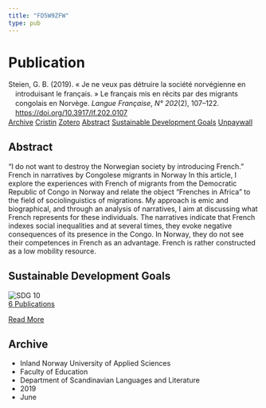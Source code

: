 ```yaml
---
title: "FD5W9ZFW"
type: pub
---
```

<h1>Publication</h1>
<article id="csl-bib-container-FD5W9ZFW" class="csl-bib-container">
  <div class="csl-bib-body" style="line-height: 1.35; padding-left: 1em; text-indent:-1em;">
  <div class="csl-entry">Steien, G. B. (2019). &#xAB;&#xA0;Je ne veux pas d&#xE9;truire la soci&#xE9;t&#xE9; norv&#xE9;gienne en introduisant le fran&#xE7;ais.&#xA0;&#xBB; Le fran&#xE7;ais mis en r&#xE9;cits par des migrants congolais en Norv&#xE8;ge. <i>Langue Fran&#xE7;aise</i>, <i>N&#xB0; 202</i>(2), 107&#x2013;122. <a href="https://doi.org/10.3917/lf.202.0107">https://doi.org/10.3917/lf.202.0107</a></div>
</div>
  <div class="csl-bib-buttons">
    <a href="#taxonomy-article-FD5W9ZFW" class="csl-bib-button">Archive</a>
    <a href="https://app.cristin.no/results/show.jsf?id=1702128" alt="Cristin URL" class="csl-bib-button">Cristin</a>
    <a href="http://zotero.org/groups/5402882/items/FD5W9ZFW" alt="Zotero URL" class="csl-bib-button">Zotero</a>
    <a href="#abstract-article-FD5W9ZFW" class="csl-bib-button">Abstract</a>
    <a href="#sdg-article-FD5W9ZFW" class="csl-bib-button">Sustainable Development Goals</a>
    <a href="https://www.duo.uio.no/bitstream/10852/74314/1/Steien%2bLangue%2bFancaise.pdf" class="csl-bib-button">Unpaywall</a>
  </div>
  <div id="csl-bib-meta-container-FD5W9ZFW"></div>
</article>
<div id="csl-bib-meta-FD5W9ZFW" class="csl-bib-meta">
  <article id="abstract-article-FD5W9ZFW" class="abstract-article">
    <h1>Abstract</h1>
    “I do not want to destroy the Norwegian society by introducing French.” French in narratives by Congolese migrants in Norway In this article, I explore the experiences with French of migrants from the Democratic Republic of Congo in Norway and relate the object “Frenches in Africa” to the field of sociolinguistics of migrations. My approach is emic and biographical, and through an analysis of narratives, I aim at discussing what French represents for these individuals. The narratives indicate that French indexes social inequalities and at several times, they evoke negative consequences of its presence in the Congo. In Norway, they do not see their competences in French as an advantage. French is rather constructed as a low mobility resource.
  </article>
  <article id="sdg-article-FD5W9ZFW" class="sdg-article">
    <h1>Sustainable Development Goals</h1>
    <div class="sdg-container"><div id="sdg10" class="sdg"> <img src="{{< params subfolder >}}images/sdg/sdg10_en.png" class="image" alt="SDG 10"> <div class="sdg-overlay"> <a href="{{< params subfolder >}}en/archive/?sdg=10#archive" class="sdg-publication-count"><span>6</span> Publications</a> <p><a href="https://sdgs.un.org/goals/goal10" class="sdg-read-more">Read More</a></p> </div> </div></div>
  </article>
  <article id="taxonomy-article-FD5W9ZFW" class="taxonomy-article">
    <h1>Archive</h1>
    <ul>
      <li>Inland Norway University of Applied Sciences</li>
      <li>Faculty of Education</li>
      <li>Department of Scandinavian Languages and Literature</li>
      <li>2019</li>
      <li>June</li>
    </ul>
  </article>
</div>
